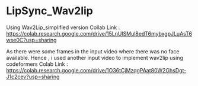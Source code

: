 # LipSync_Wav2lip

Using Wav2Lip_simplified version
Collab Link : https://colab.research.google.com/drive/15LnUlSMul8edT6mybxgpJLuAsT6wse0C?usp=sharing

As there were some frames in the input video where there was no face available. Hence , i used another input video to implement wav2lip using codeformers
Colab Link : https://colab.research.google.com/drive/1O36tCjMzqgPAat80W2GhsDgt-J1c2cev?usp=sharing
